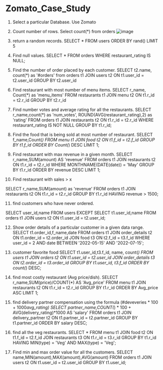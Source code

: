 # Zomato_Case_Study

1.	Select a particular Database.
             Use Zomato

2.	Count number of rows.
           Select count(*) from orders
![image](https://user-images.githubusercontent.com/131191068/236327560-6ae3f1bf-56ef-4edf-a604-254e56815b88.png)

 

3.	return a random records.
    SELECT * FROM users
    ORDER BY rand() LIMIT 5

 
4.	Find null values.
      SELECT * FROM orders
      WHERE restaurant_rating IS NULL;

 

5.	Find the number of order placed by each customer.
        SELECT t2.name, count(*) as '#orders' from orders t1
        JOIN users t2
       ON t1.user_id = t2.user_id
       GROUP BY t2.user_id
 

6.	Find restaurant with most number of menu items.
SELECT r_name, Count(*) as 'menu_items' FROM restaurants t1
JOIN menu t2 
ON t1.r_id = t2.r_id
GROUP BY t2.r_id
 

7.	Find number votes and average rating for all the restaurants.
SELECT r_name,count(*) as 'num_votes', ROUND(AVG(restaurant_rating),2) as 'rating'
FROM orders t1
JOIN restaurants t2
ON t1.r_id = t2.r_id
WHERE restaurant_rating IS NOT NULL
GROUP BY t1.r_id;
 

8.	Find the food that is being sold at most number of restaurant.
SELECT f_name,Count(*) FROM menu t1
JOIN food t2
ON t1.f_id = t2.f_id
GROUP BY t1.f_id
ORDER BY Count(*) DESC LIMIT 1;

 

9.	Find restaurant with max revenue in a given month.
SELECT r_name,SUM(amount) AS 'revenue' FROM orders t1
JOIN restaurants t2
ON t1.r_id = t2.r_id
WHERE MONTHNAME(DATE(date)) = 'May'
GROUP BY t1.r_id
ORDER BY revenue DESC LIMIT 1;

10.	 Find restaurant with sales > x

SELECT r_name,SUM(amount) as 'revenue' FROM orders t1
JOIN restaurants t2
ON t1.r_id = t2.r_id
GROUP BY t1.r_id
HAVING revenue > 1500;

 

11.	find customers who have never ordered.

SELECT user_id,name FROM users
EXCEPT
SELECT t1.user_id,name FROM orders t1
JOIN users t2
ON t1.user_id = t2.user_id;

 

12.	Show order details of a particular customer in a given data range.
SELECT t1.order_id,f_name,date FROM orders t1
JOIN order_details t2
ON t1.order_id = t2.order_id
JOIN food t3
ON t2.f_id = t3.f_id
WHERE user_id = 2  AND date BETWEEN '2022-05-15' AND '2022-07-15';

13.	customer favorite food
SELECT t1.user_id,t3.f_id, name, count(*) FROM users t1
JOIN orders t2
ON t1.user_id = t2.user_id
JOIN order_details t3
ON t2.order_id = t3.order_id
GROUP BY t1.user_id, t3.f_id
ORDER BY count(*) DESC;
 

14.	find most costly restaurant (Avg price/dish).
SELECT r_name,SUM(price)/COUNT(*) AS 'Avg_price' FROM menu t1
JOIN restaurants t2
ON t1.r_id = t2.r_id
GROUP BY t1.r_id
ORDER BY Avg_price ASC LIMIT 1;
 

15.	find delivery partner compensation using the formula (#deveveries * 100 + 1000*avg_rating)
SELECT partner_name,COUNT(*) * 100  + AVG(delivery_rating)*1000 AS 'salary'
FROM orders t1
JOIN delivery_partner t2
ON t1.partner_id = t2.partner_id
GROUP BY t1.partner_id
ORDER BY salary DESC;
 

19. find all the veg restaurants.
SELECT * FROM menu t1
JOIN food t2 
ON t1.f_id = t2.f_id
JOIN restaurants t3 
ON t1.r_id = t3.r_id
GROUP BY t1.r_id
HAVING MIN(type) = 'Veg' AND MAX(type) = 'Veg';
 

20. Find min and max order value for all the customers.
SELECT name,MIN(amount),MAX(amount),AVG(amount) FROM orders t1
JOIN users t2
ON t1.user_id = t2.user_id
GROUP BY t1.user_id;

 
